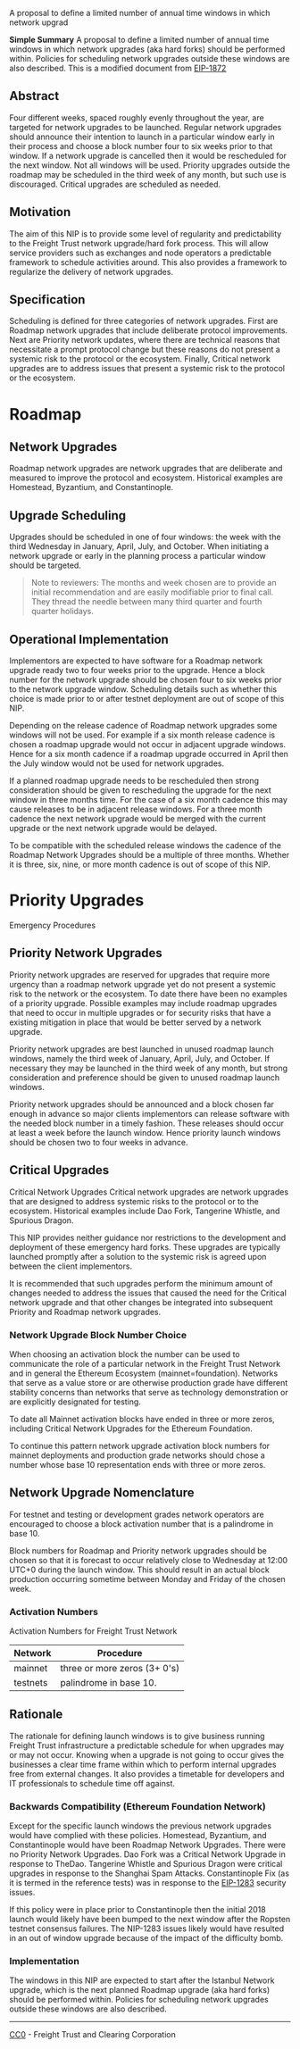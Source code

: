 A proposal to define a limited number of annual time windows in which network upgrad

**Simple Summary**
A proposal to define a limited number of annual time windows in which network upgrades (aka hard forks) should be performed within. Policies for scheduling network upgrades outside these windows are also described. This is a modified document from [EIP-1872](https://eips.ethereum.org/EIPS/eip-1872)  


## Abstract
Four different weeks, spaced roughly evenly throughout the year, are targeted for network upgrades to be launched. Regular network upgrades should announce their intention to launch in a particular window early in their process and choose a block number four to six weeks prior to that window. If a network upgrade is cancelled then it would be rescheduled for the next window. Not all windows will be used. Priority upgrades outside the roadmap may be scheduled in the third week of any month, but such use is discouraged. Critical upgrades are scheduled as needed.  

## Motivation
The aim of this NIP is to provide some level of regularity and predictability to the Freight Trust network upgrade/hard fork process. This will allow service providers such as exchanges and node operators a predictable framework to schedule activities around. This also provides a framework to regularize the delivery of network upgrades.

## Specification
Scheduling is defined for three categories of network upgrades. First are Roadmap network upgrades that include deliberate protocol improvements. Next are Priority network updates, where there are technical reasons that necessitate a prompt protocol change but these reasons do not present a systemic risk to the protocol or the ecosystem. Finally, Critical network upgrades are to address issues that present a systemic risk to the protocol or the ecosystem.

# Roadmap 

## Network Upgrades
Roadmap network upgrades are network upgrades that are deliberate and measured to improve the protocol and ecosystem. Historical examples are Homestead, Byzantium, and Constantinople.

## Upgrade Scheduling
Upgrades should be scheduled in one of four windows: the week with the third Wednesday in January, April, July, and October. When initiating a network upgrade or early in the planning process a particular window should be targeted.

> Note to reviewers: The months and week chosen are to provide an initial recommendation and are easily modifiable prior to final call. They thread the needle between many third quarter and fourth quarter holidays.

## Operational Implementation
Implementors are expected to have software for a Roadmap network upgrade ready two to four weeks prior to the upgrade. Hence a block number for the network upgrade should be chosen four to six weeks prior to the network upgrade window. Scheduling details such as whether this choice is made prior to or after testnet deployment are out of scope of this NIP.

Depending on the release cadence of Roadmap network upgrades some windows will not be used. For example if a six month release cadence is chosen a roadmap upgrade would not occur in adjacent upgrade windows. Hence for a six month cadence if a roadmap upgrade occurred in April then the July window would not be used for network upgrades.

If a planned roadmap upgrade needs to be rescheduled then strong consideration should be given to rescheduling the upgrade for the next window in three months time. For the case of a six month cadence this may cause releases to be in adjacent release windows. For a three month cadence the next network upgrade would be merged with the current upgrade or the next network upgrade would be delayed.

To be compatible with the scheduled release windows the cadence of the Roadmap Network Upgrades should be a multiple of three months. Whether it is three, six, nine, or more month cadence is out of scope of this NIP.

# Priority Upgrades  
Emergency Procedures  

## Priority Network Upgrades
Priority network upgrades are reserved for upgrades that require more urgency than a roadmap network upgrade yet do not present a systemic risk to the network or the ecosystem. To date there have been no examples of a priority upgrade. Possible examples may include roadmap upgrades that need to occur in multiple upgrades or for security risks that have a existing mitigation in place that would be better served by a network upgrade.  


Priority network upgrades are best launched in unused roadmap launch windows, namely the third week of January, April, July, and October. If necessary they may be launched in the third week of any month, but strong consideration and preference should be given to unused roadmap launch windows.  


Priority network upgrades should be announced and a block chosen far enough in advance so major clients implementors can release software with the needed block number in a timely fashion. These releases should occur at least a week before the launch window. Hence priority launch windows should be chosen two to four weeks in advance.  

  
## Critical Upgrades
Critical Network Upgrades
Critical network upgrades are network upgrades that are designed to address systemic risks to the protocol or to the ecosystem. Historical examples include Dao Fork, Tangerine Whistle, and Spurious Dragon.

This NIP provides neither guidance nor restrictions to the development and deployment of these emergency hard forks. These upgrades are typically launched promptly after a solution to the systemic risk is agreed upon between the client implementors.

It is recommended that such upgrades perform the minimum amount of changes needed to address the issues that caused the need for the Critical network upgrade and that other changes be integrated into subsequent Priority and Roadmap network upgrades.

### Network Upgrade Block Number Choice
When choosing an activation block the number can be used to communicate the role of a particular network in the Freight Trust Network and in general the Ethereum Ecosystem (mainnet=foundation). Networks that serve as a value store or are otherwise production grade have different stability concerns than networks that serve as technology demonstration or are explicitly designated for testing.

To date all Mainnet activation blocks have ended in three or more zeros, including Critical Network Upgrades for the Ethereum Foundation. 

To continue this pattern network upgrade activation block numbers for mainnet deployments and production grade networks should chose a number whose base 10 representation ends with three or more zeros.

## Network Upgrade Nomenclature 
For testnet and testing or development grades network operators are encouraged to choose a block activation number that is a palindrome in base 10.

Block numbers for Roadmap and Priority network upgrades should be chosen so that it is forecast to occur relatively close to Wednesday at 12:00 UTC+0 during the launch window. This should result in an actual block production occurring sometime between Monday and Friday of the chosen week.

### Activation Numbers
Activation Numbers for Freight Trust Network  

| Network | Procedure | 
| -------- | -------- |
| mainnet     | three or more zeros (3+ 0's)    |
| testnets     | palindrome in base 10.    | 


## Rationale
The rationale for defining launch windows is to give business running Freight Trust infrastructure a predictable schedule for when upgrades may or may not occur. Knowing when a upgrade is not going to occur gives the businesses a clear time frame within which to perform internal upgrades free from external changes. It also provides a timetable for developers and IT professionals to schedule time off against.

### Backwards Compatibility (Ethereum Foundation Network)
Except for the specific launch windows the previous network upgrades would have complied with these policies. Homestead, Byzantium, and Constantinople would have been Roadmap Network Upgrades. There were no Priority Network Upgrades. Dao Fork was a Critical Network Upgrade in response to TheDao. Tangerine Whistle and Spurious Dragon were critical upgrades in response to the Shanghai Spam Attacks. Constantinople Fix (as it is termed in the reference tests) was in response to the [EIP-1283]([https://eips.ethereum.org/](https://eips.ethereum.org/)
) security issues.

If this policy were in place prior to Constantinople then the initial 2018 launch would likely have been bumped to the next window after the Ropsten testnet consensus failures. The NIP-1283 issues likely would have resulted in an out of window upgrade because of the impact of the difficulty bomb.

### Implementation
The windows in this NIP are expected to start after the Istanbul Network upgrade, which is the next planned Roadmap upgrade (aka hard forks) should be performed within. Policies for scheduling network upgrades outside these windows are also described.  

---
[CC0]([https://eips.ethereum.org/](https://eips.ethereum.org/)
) - Freight Trust and Clearing Corporation 
